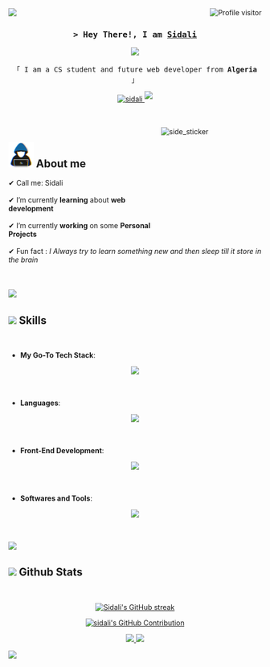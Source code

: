 <!--horizontal divider(gradiant)-->
<img src="https://user-images.githubusercontent.com/73097560/115834477-dbab4500-a447-11eb-908a-139a6edaec5c.gif">

 <a href="https://komarev.com/ghpvc/?username=sidali-djeghbal">
  <img align="right" src="https://komarev.com/ghpvc/?username=sidali-djeghbal&label=Visitors&color=0e75b6&style=flat" alt="Profile visitor" />
</a>

<!--h1 without bottom border-->
<h3 align="center">
        <samp>&gt; Hey There!, I am
                <b><a target="_blank" href="">Sidali</a></b>
        </samp>
</h3>
<p align="center">
  <a href="https://github.com/sidali-djeghbal"><img src="https://readme-typing-svg.herokuapp.com/?lines=Self%20Taught%20Programmer;Web%20development%20enthusiast;Always%20learning%20new%20things&center=true&width=380&height=45"></a>
</p>
<p align="center"> 
  <samp>
    「 I am a CS student and future web developer from <b>Algeria</b> 」
  </samp>
</p>
<p align="center">
   <a href="https://www.linkedin.com/in/sidali-djeghbal" target="_blank">
	<img src="https://img.shields.io/badge/LinkedIn-0077B5?style=for-the-badge&logo=linkedin&logoColor=white" alt="sidali"/>
   </a>
   <a href="mailto:sidalidjeghbal@gmail.com" target="_blank">
<img src="https://img.shields.io/badge/gmail -%23EA4335.svg?style=for-the-badge&logo=gmail&logoColor=white" t=mail style="margin-bottom: 5px;" />
   </a>
</p>

<br><br>
<img align="right" width=200px height=200px alt="side_sticker" src="https://media.giphy.com/media/TEnXkcsHrP4YedChhA/giphy.gif" />

## <picture><img src = "https://github.com/0xAbdulKhalid/0xAbdulKhalid/raw/main/assets/mdImages/about_me.gif" width = 50px></picture> **About me**

✔ Call me: Sidali <br><br>
✔ I’m currently **learning** about **web development** <br><br>
✔ I’m currently **working** on some **Personal Projects**<br><br>
✔ Fun fact : *I Always try to learn something new and then sleep till it store in the brain* <br><br><br><br>
<img src="https://user-images.githubusercontent.com/73097560/115834477-dbab4500-a447-11eb-908a-139a6edaec5c.gif">
## <img src="https://media2.giphy.com/media/QssGEmpkyEOhBCb7e1/giphy.gif?cid=ecf05e47a0n3gi1bfqntqmob8g9aid1oyj2wr3ds3mg700bl&rid=giphy.gif" width ="25"><b> Skills</b>
<br>
<p align="center">

- **My Go-To Tech Stack**:
    
<p align="center">
  <img src="https://skillicons.dev/icons?i=react,typescript,tailwind,bootstrap" />
</p>

<br>
	
- **Languages**:
    
<p align="center">
  <img src="https://skillicons.dev/icons?i=c,cpp,python,js,php" />
</p>

<br>   
    
- **Front-End Development**:

<p align="center">
  <img src="https://skillicons.dev/icons?i=html,css,js,bootstrap,tailwind,react" />
</p>

<br>

- **Softwares and Tools**:

<p align="center">
  <img src="https://skillicons.dev/icons?i=github,linux,windows,vscode,bash,netlify,stackoverflow,figma,ps,xd,webstorm,ai,ae,gmail,linkedin" />
</p>

<br>

</p>

<img src="https://user-images.githubusercontent.com/73097560/115834477-dbab4500-a447-11eb-908a-139a6edaec5c.gif">

## <img src="https://media.giphy.com/media/iY8CRBdQXODJSCERIr/giphy.gif" width="35"><b> Github Stats </b>
<br>

<p align="center">
  <a href="https://github.com/sidali-djeghbal">
    <img src="https://github-readme-streak-stats.herokuapp.com/?user=sidali-djeghbal&theme=algolia" alt="Sidali's GitHub streak"/>
  </a>
</p>
<p align="center">
  <a href="https://github.com/sidali-djeghbal">
    <img src="https://github-profile-summary-cards.vercel.app/api/cards/profile-details?username=sidali-djeghbal&theme=algolia" alt="sidali's GitHub Contribution"/>
  </a>
</p>
<p align="center">
<a href="https://github.com/Sidali-Djeghbal">
  <img height="180em" src="https://github-readme-stats-eight-theta.vercel.app/api?username=sidali-djeghbal&show_icons=true&theme=algolia&include_all_commits=true&count_private=true"/>
  <img height="180em" src="https://github-readme-stats-eight-theta.vercel.app/api/top-langs/?username=sidali-djeghbal&layout=compact&langs_count=8&theme=algolia&count_private=true"/>
</a>
</p>


<img src="https://user-images.githubusercontent.com/73097560/115834477-dbab4500-a447-11eb-908a-139a6edaec5c.gif">
